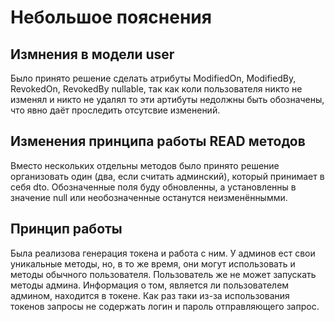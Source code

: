 # Небольшое пояснения

## Измнения в модели user
Было принято решение сделать атрибуты ModifiedOn, ModifiedBy, RevokedOn, RevokedBy nullable, так как коли пользователя никто не изменял и никто не удалял то эти артибуты недолжны быть обозначены, что явно даёт проследить отсутсвие изменений.

## Изменения принципа работы READ методов
Вместо нескольких отдельны методов было принято решение организовать один (два, если считать админский), который принимает в себя dto. Обозначенные поля буду обновленны, а установленны в значение null или необозначенные останутся неизменённымми.

## Принцип работы
Была реализова генерация токена и работа с ним. У админов ест свои уникальные методы, но, в то же время, они могут использовать и методы обычного пользователя. Пользователь же не может запускать методы админа. Информация о том, является ли пользователем админом, находится в токене. Как раз таки из-за использования токенов запросы не содержать логин и пароль отправляющего запрос.
